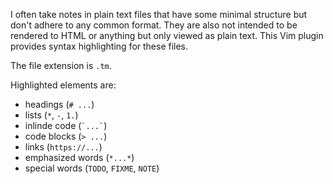 I often take notes in plain text files that have some minimal structure but don't adhere to any
common format. They are also not intended to be rendered to HTML or anything but only viewed as
plain text.
This Vim plugin provides syntax highlighting for these files.

The file extension is `.tm`.

Highlighted elements are:

* headings (`# ...`)
* lists (`*`, `-`, `1.`)
* inlinde code (`` `...` ``)
* code blocks (`> ...`)
* links (`https://...`)
* emphasized words (`*...*`)
* special words (`TODO`, `FIXME`, `NOTE`)

